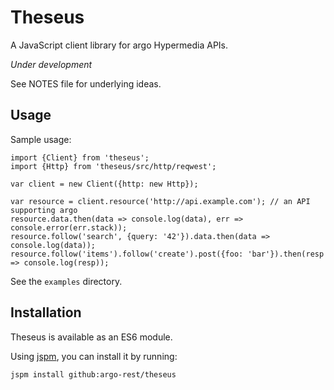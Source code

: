 # Theseus

A JavaScript client library for argo Hypermedia APIs.

*Under development*

See NOTES file for underlying ideas.


## Usage

Sample usage:

```
import {Client} from 'theseus';
import {Http} from 'theseus/src/http/reqwest';

var client = new Client({http: new Http});

var resource = client.resource('http://api.example.com'); // an API supporting argo
resource.data.then(data => console.log(data), err => console.error(err.stack));
resource.follow('search', {query: '42'}).data.then(data => console.log(data));
resource.follow('items').follow('create').post({foo: 'bar'}).then(resp => console.log(resp));
```

See the `examples` directory.


## Installation

Theseus is available as an ES6 module.

Using [jspm](https://jspm.io/), you can install it by running:

```
jspm install github:argo-rest/theseus
```
